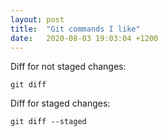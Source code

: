 ```yaml
---
layout: post
title:  "Git commands I like"
date:   2020-08-03 19:03:04 +1200
---
```


Diff for not staged changes:
```
git diff
```

Diff for staged changes:
```
git diff --staged
```
